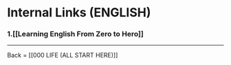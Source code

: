 # Internal Links (ENGLISH)

### 1.[[Learning English From Zero to Hero]]


-------------------------
Back = [[000 LIFE (ALL START HERE)]]
